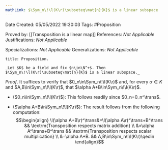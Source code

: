 ```yaml
---
mathLink: $\Sym_n\!\l(K\r)\subseteq\mat{n}{K}$ is a linear subspace
---
```


<div class="topSpace"></div>

Date Created: 05/05/2022 19:30:03
Tags: #Proposition

Proved by: [[Transposition is a linear map]]
References: _Not Applicable_
Justifications: _Not Applicable_

Specializations: _Not Applicable_
Generalizations: _Not Applicable_

``` ad-Proposition
title: Proposition.

_Let $K$ be a field and fix $n\in\N^+$. Then $\Sym_n\!\l(K\r)\subseteq\mat{n}{K}$ is a linear subspace._

```

_Proof_. It suffices to verify that $0_n\in\Sym_n\!\l(K\r)$ and, for every $\alpha\in K$ and $A,B\in\Sym_n\!\l(K\r)$, that $\alpha A+B\in\Sym_n\!\l(K\r)$.
* ($0_n\in\Sym_n\!\l(K\r)$): This follows readily since $0_n=0_n^\trans$.

* ($\alpha A+B\in\Sym_n\!\l(K\r)$): The result follows from the following computation:
$$\begin{align}
    \l(\alpha A+B\r)^\trans&=\l(\alpha A\r)^\trans+B^\trans && \textrm{Transposition respects matrix addition} \\
    &=\alpha A^\trans+B^\trans && \textrm{Transposition respects scalar multiplication} \\
    &=\alpha A+B. && A,B\in\Sym_n\!\l(K\r)\qedin
\end{align}$$
